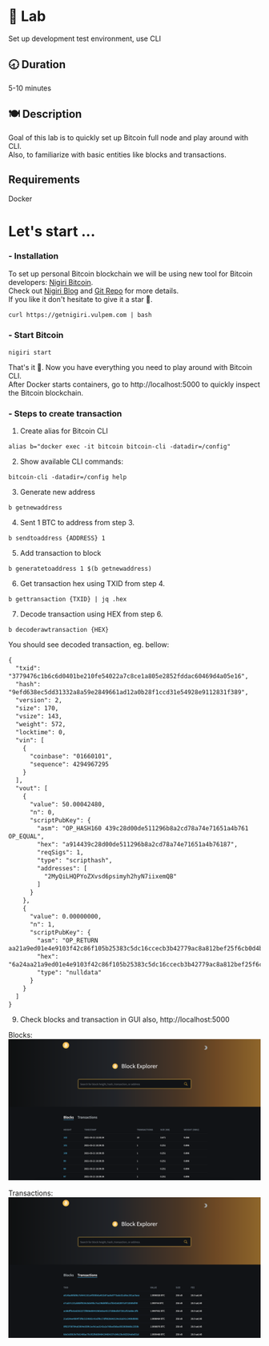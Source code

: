 # 🧪 Lab
Set up development test environment, use CLI

## 🕣 Duration
5-10 minutes

## 🍽️ Description
Goal of this lab is to quickly set up Bitcoin full node and play around with CLI.<br>
Also, to familiarize with basic entities like blocks and transactions.

## Requirements
Docker 

# Let's start ...

### - Installation
To set up personal Bitcoin blockchain we will be using new tool for Bitcoin developers: [Nigiri Bitcoin](https://nigiri.vulpem.com/). <br>
Check out [Nigiri Blog](https://github.com/vulpemventures/nigiri) and [Git Repo](https://github.com/vulpemventures/nigiri) for more details.<br>
If you like it don't hesitate to give it a star 🙂.<br>
```
curl https://getnigiri.vulpem.com | bash
```

### - Start Bitcoin
```
nigiri start
```
That's it 🙂. Now you have everything you need to play around with Bitcoin CLI. <br/>
After Docker starts containers, go to http://localhost:5000 to quickly inspect the Bitcoin blockchain.

### - Steps to create transaction
1. Create alias for Bitcoin CLI
```
alias b="docker exec -it bitcoin bitcoin-cli -datadir=/config"
```
2. Show available CLI commands:
```
bitcoin-cli -datadir=/config help
```
3. Generate new address
```
b getnewaddress
```
4. Sent 1 BTC to address from step 3.
```
b sendtoaddress {ADDRESS} 1
```
5. Add transaction to block
```
b generatetoaddress 1 $(b getnewaddress)
```
6. Get transaction hex using TXID from step 4.
```
b gettransaction {TXID} | jq .hex
```
7. Decode transaction using HEX from step 6.
```
b decoderawtransaction {HEX}
```
You should see decoded transaction, eg. bellow:
```
{
  "txid": "3779476c1b6c6d0401be210fe54022a7c8ce1a805e2852fddac60469d4a05e16",
  "hash": "9efd638ec5dd31332a8a59e2849661ad12a0b28f1ccd31e54928e9112831f389",
  "version": 2,
  "size": 170,
  "vsize": 143,
  "weight": 572,
  "locktime": 0,
  "vin": [
    {
      "coinbase": "01660101",
      "sequence": 4294967295
    }
  ],
  "vout": [
    {
      "value": 50.00042480,
      "n": 0,
      "scriptPubKey": {
        "asm": "OP_HASH160 439c28d00de511296b8a2cd78a74e71651a4b761 OP_EQUAL",
        "hex": "a914439c28d00de511296b8a2cd78a74e71651a4b76187",
        "reqSigs": 1,
        "type": "scripthash",
        "addresses": [
          "2MyQiLHQPYoZXvsd6psimyh2hyN7iixemQB"
        ]
      }
    },
    {
      "value": 0.00000000,
      "n": 1,
      "scriptPubKey": {
        "asm": "OP_RETURN aa21a9ed01e4e9103f42c86f105b25383c5dc16ccecb3b42779ac8a812bef25f6cb0d4b6",
        "hex": "6a24aa21a9ed01e4e9103f42c86f105b25383c5dc16ccecb3b42779ac8a812bef25f6cb0d4b6",
        "type": "nulldata"
      }
    }
  ]
}
```
9. Check blocks and transaction in GUI also, http://localhost:5000 <br>

Blocks: <br>
![](resources/blocks.png)

Transactions: <br>
![](resources/transactions.png)